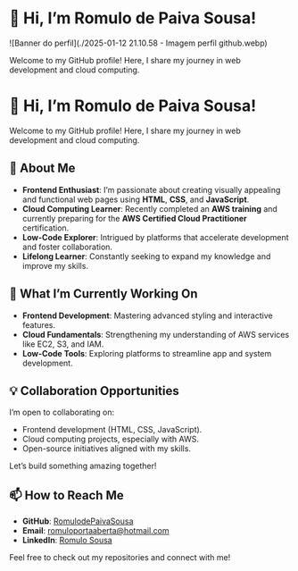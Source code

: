 # 👋 Hi, I’m Romulo de Paiva Sousa!

![Banner do perfil](./2025-01-12 21.10.58 - Imagem perfil github.webp)

Welcome to my GitHub profile! Here, I share my journey in web development and cloud computing.
# 👋 Hi, I’m Romulo de Paiva Sousa!

Welcome to my GitHub profile! Here, I share my journey in web development and cloud computing.

## 🌟 About Me
- **Frontend Enthusiast**: I’m passionate about creating visually appealing and functional web pages using **HTML**, **CSS**, and **JavaScript**.
- **Cloud Computing Learner**: Recently completed an **AWS training** and currently preparing for the **AWS Certified Cloud Practitioner** certification.
- **Low-Code Explorer**: Intrigued by platforms that accelerate development and foster collaboration.
- **Lifelong Learner**: Constantly seeking to expand my knowledge and improve my skills.

## 🚀 What I’m Currently Working On
- **Frontend Development**: Mastering advanced styling and interactive features.
- **Cloud Fundamentals**: Strengthening my understanding of AWS services like EC2, S3, and IAM.
- **Low-Code Tools**: Exploring platforms to streamline app and system development.

## 💡 Collaboration Opportunities
I’m open to collaborating on:
- Frontend development (HTML, CSS, JavaScript).
- Cloud computing projects, especially with AWS.
- Open-source initiatives aligned with my skills.

Let’s build something amazing together!

## 📫 How to Reach Me
- **GitHub**: [RomulodePaivaSousa](https://github.com/RomulodePaivaSousa)
- **Email**: [romuloportaaberta@hotmail.com](mailto:romuloportaaberta@hotmail.com)
- **LinkedIn**: [Romulo Sousa](https://linkedin.com/in/romulosousapt)

Feel free to check out my repositories and connect with me!

<!---
RomulodePaivaSousa/RomulodePaivaSousa is a ✨ special ✨ repository because its `README.md` (this file) appears on your GitHub profile.
You can click the Preview link to take a look at your changes.
--->
